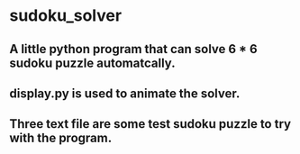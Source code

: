# sudoku_solver
## A little python program that can solve 6 * 6 sudoku puzzle automatcally.
## display.py is used to animate the solver.
## Three text file are some test sudoku puzzle to try with the program.